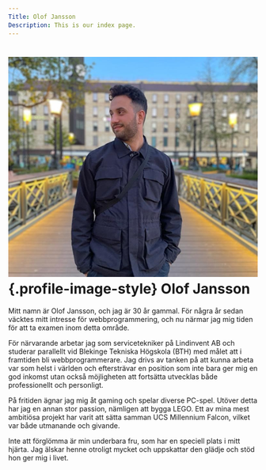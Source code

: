 ```yaml
---
Title: Olof Jansson
Description: This is our index page.
---
```


![Olof Jansson](assets/img/olof-crop.jpeg "Olof Jansson"){.profile-image-style}
Olof Jansson
==========================
Mitt namn är Olof Jansson, och jag är 30 år gammal. För några år sedan väcktes mitt intresse för webbprogrammering, och nu närmar jag mig tiden för att ta examen inom detta område. 

För närvarande arbetar jag som servicetekniker på Lindinvent AB och studerar parallellt vid Blekinge Tekniska Högskola (BTH) med målet att i framtiden bli webbprogrammerare. Jag drivs av tanken på att kunna arbeta var som helst i världen och eftersträvar en position som inte bara ger mig en god inkomst utan också möjligheten att fortsätta utvecklas både professionellt och personligt. 

På fritiden ägnar jag mig åt gaming och spelar diverse PC-spel. Utöver detta har jag en annan stor passion, nämligen att bygga LEGO. Ett av mina mest ambitiösa projekt har varit att sätta samman UCS Millennium Falcon, vilket var både utmanande och givande.

Inte att förglömma är min underbara fru, som har en speciell plats i mitt hjärta. Jag älskar henne otroligt mycket och uppskattar den glädje och stöd hon ger mig i livet.